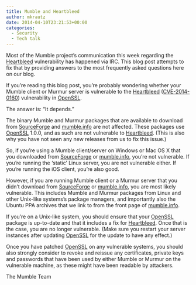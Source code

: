 ```yaml
---
title: Mumble and Heartbleed
author: mkrautz
date: 2014-04-10T23:21:53+00:00
categories:
  - Security
  - Tech talk
---
```


Most of the Mumble project&#8217;s communication this week regarding the [Heartbleed][1] vulnerability has happened via
IRC. This blog post attempts to fix that by providing answers to the most frequently asked questions here on our blog.

<!--more-->

If you&#8217;re reading this blog post, you&#8217;re probably wondering whether your Mumble client or Murmur server is
vulnerable to the [Heartbleed][1] ([CVE-2014-0160][2]) vulnerability in [OpenSSL][3].

The answer is: &#8220;It depends.&#8221;

The binary Mumble and Murmur packages that are available to download from [SourceForge][4] and [mumble.info][5] are not
affected. These packages use [OpenSSL][3] 1.0.0, and as such are not vulnerable to [Heartbleed][1]. (This is also why
you have not seen any new releases from us to fix this issue.)

So, if you&#8217;re using a Mumble client/server on Windows or Mac OS X that you downloaded from [SourceForge][4] or
[mumble.info][5], you&#8217;re not vulnerable. If you&#8217;re running the &#8216;static&#8217; Linux server, you are
not vulnerable either. If you&#8217;re running the iOS client, you&#8217;re also good.

However, if you are running Mumble client or a Murmur server that you didn&#8217;t download from [SourceForge][4] or
[mumble.info][5], you are most likely vulnerable. This includes Mumble and Murmur packages from Linux and other
Unix-like systems&#8217;s package managers, and importantly also the Ubuntu PPA archives that we link to from the front
page of [mumble.info][5].

If you&#8217;re on a Unix-like system, you should ensure that your [OpenSSL][3] package is up-to-date and that it
includes a fix for [Heartbleed][1]. Once that is the case, you are no longer vulnerable. (Make sure you restart your
server instances after updating [OpenSSL][3] for the update to have any effect.)

Once you have patched [OpenSSL][3] on any vulnerable systems, you should also strongly consider to revoke and reissue
any certificates, private keys and passwords that have been used by either Mumble or Murmur on the vulnerable machine,
as these might have been readable by attackers.

The Mumble Team

[1]: http://heartbleed.com/
[2]: https://www.cve.mitre.org/cgi-bin/cvename.cgi?name=CVE-2014-0160
[3]: https://www.openssl.org/
[4]: https://sourceforge.net/projects/mumble/
[5]: https://mumble.info
